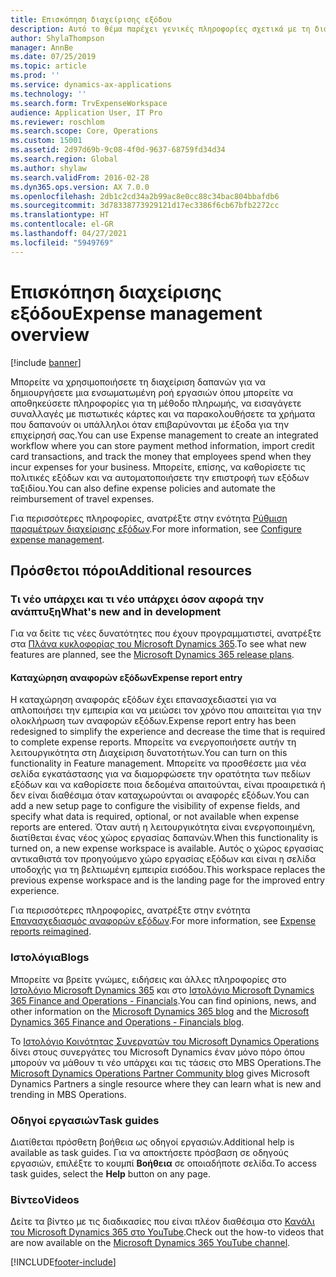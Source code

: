 ```yaml
---
title: Επισκόπηση διαχείρισης εξόδου
description: Αυτό το θέμα παρέχει γενικές πληροφορίες σχετικά με τη διαχείριση εξόδων και συνδέσεις σε πρόσθετους πόρους. Μπορείτε να χρησιμοποιήσετε τη διαχείριση δαπανών για να δημιουργήσετε μια ενσωματωμένη ροή εργασιών όπου μπορείτε να αποθηκεύσετε πληροφορίες για τη μέθοδο πληρωμής, να εισαγάγετε συναλλαγές με πιστωτικές κάρτες και να παρακολουθήσετε τα χρήματα που δαπανούν οι υπάλληλοι όταν επιβαρύνονται με έξοδα για την επιχείρησή σας.
author: ShylaThompson
manager: AnnBe
ms.date: 07/25/2019
ms.topic: article
ms.prod: ''
ms.service: dynamics-ax-applications
ms.technology: ''
ms.search.form: TrvExpenseWorkspace
audience: Application User, IT Pro
ms.reviewer: roschlom
ms.search.scope: Core, Operations
ms.custom: 15001
ms.assetid: 2d97d69b-9c08-4f0d-9637-68759fd34d34
ms.search.region: Global
ms.author: shylaw
ms.search.validFrom: 2016-02-28
ms.dyn365.ops.version: AX 7.0.0
ms.openlocfilehash: 2db1c2cd34a2b99ac8e0cc88c34bac804bbafdb6
ms.sourcegitcommit: 3d78338773929121d17ec3386f6cb67bfb2272cc
ms.translationtype: HT
ms.contentlocale: el-GR
ms.lasthandoff: 04/27/2021
ms.locfileid: "5949769"
---
```

# <a name="expense-management-overview"></a><span data-ttu-id="09bb1-104">Επισκόπηση διαχείρισης εξόδου</span><span class="sxs-lookup"><span data-stu-id="09bb1-104">Expense management overview</span></span>

[!include [banner](../includes/banner.md)]

<span data-ttu-id="09bb1-105">Μπορείτε να χρησιμοποιήσετε τη διαχείριση δαπανών για να δημιουργήσετε μια ενσωματωμένη ροή εργασιών όπου μπορείτε να αποθηκεύσετε πληροφορίες για τη μέθοδο πληρωμής, να εισαγάγετε συναλλαγές με πιστωτικές κάρτες και να παρακολουθήσετε τα χρήματα που δαπανούν οι υπάλληλοι όταν επιβαρύνονται με έξοδα για την επιχείρησή σας.</span><span class="sxs-lookup"><span data-stu-id="09bb1-105">You can use Expense management to create an integrated workflow where you can store payment method information, import credit card transactions, and track the money that employees spend when they incur expenses for your business.</span></span> <span data-ttu-id="09bb1-106">Μπορείτε, επίσης, να καθορίσετε τις πολιτικές εξόδων και να αυτοματοποιήσετε την επιστροφή των εξόδων ταξιδίου.</span><span class="sxs-lookup"><span data-stu-id="09bb1-106">You can also define expense policies and automate the reimbursement of travel expenses.</span></span>

<span data-ttu-id="09bb1-107">Για περισσότερες πληροφορίες, ανατρέξτε στην ενότητα [Ρύθμιση παραμέτρων διαχείρισης εξόδων](plan-expense-management.md).</span><span class="sxs-lookup"><span data-stu-id="09bb1-107">For more information, see [Configure expense management](plan-expense-management.md).</span></span>

## <a name="additional-resources"></a><span data-ttu-id="09bb1-108">Πρόσθετοι πόροι</span><span class="sxs-lookup"><span data-stu-id="09bb1-108">Additional resources</span></span>

### <a name="whats-new-and-in-development"></a><span data-ttu-id="09bb1-109">Τι νέο υπάρχει και τι νέο υπάρχει όσον αφορά την ανάπτυξη</span><span class="sxs-lookup"><span data-stu-id="09bb1-109">What's new and in development</span></span>

<span data-ttu-id="09bb1-110">Για να δείτε τις νέες δυνατότητες που έχουν προγραμματιστεί, ανατρέξτε στα [Πλάνα κυκλοφορίας του Microsoft Dynamics 365](/dynamics365/release-plans/).</span><span class="sxs-lookup"><span data-stu-id="09bb1-110">To see what new features are planned, see the [Microsoft Dynamics 365 release plans](/dynamics365/release-plans/).</span></span>

#### <a name="expense-report-entry"></a><span data-ttu-id="09bb1-111">Καταχώρηση αναφορών εξόδων</span><span class="sxs-lookup"><span data-stu-id="09bb1-111">Expense report entry</span></span>

<span data-ttu-id="09bb1-112">Η καταχώρηση αναφοράς εξόδων έχει επανασχεδιαστεί για να απλοποιήσει την εμπειρία και να μειώσει τον χρόνο που απαιτείται για την ολοκλήρωση των αναφορών εξόδων.</span><span class="sxs-lookup"><span data-stu-id="09bb1-112">Expense report entry has been redesigned to simplify the experience and decrease the time that is required to complete expense reports.</span></span> <span data-ttu-id="09bb1-113">Μπορείτε να ενεργοποιήσετε αυτήν τη λειτουργικότητα στη Διαχείριση δυνατοτήτων.</span><span class="sxs-lookup"><span data-stu-id="09bb1-113">You can turn on this functionality in Feature management.</span></span> <span data-ttu-id="09bb1-114">Μπορείτε να προσθέσετε μια νέα σελίδα εγκατάστασης για να διαμορφώσετε την ορατότητα των πεδίων εξόδων και να καθορίσετε ποια δεδομένα απαιτούνται, είναι προαιρετικά ή δεν είναι διαθέσιμα όταν καταχωρούνται οι αναφορές εξόδων.</span><span class="sxs-lookup"><span data-stu-id="09bb1-114">You can add a new setup page to configure the visibility of expense fields, and specify what data is required, optional, or not available when expense reports are entered.</span></span> <span data-ttu-id="09bb1-115">Όταν αυτή η λειτουργικότητα είναι ενεργοποιημένη, διατίθεται ένας νέος χώρος εργασίας δαπανών.</span><span class="sxs-lookup"><span data-stu-id="09bb1-115">When this functionality is turned on, a new expense workspace is available.</span></span> <span data-ttu-id="09bb1-116">Αυτός ο χώρος εργασίας αντικαθιστά τον προηγούμενο χώρο εργασίας εξόδων και είναι η σελίδα υποδοχής για τη βελτιωμένη εμπειρία εισόδου.</span><span class="sxs-lookup"><span data-stu-id="09bb1-116">This workspace replaces the previous expense workspace and is the landing page for the improved entry experience.</span></span>

<span data-ttu-id="09bb1-117">Για περισσότερες πληροφορίες, ανατρέξτε στην ενότητα [Επανασχεδιασμός αναφορών εξόδων](ExpenseWorkspaceNew.md).</span><span class="sxs-lookup"><span data-stu-id="09bb1-117">For more information, see [Expense reports reimagined](ExpenseWorkspaceNew.md).</span></span>

### <a name="blogs"></a><span data-ttu-id="09bb1-118">Ιστολόγια</span><span class="sxs-lookup"><span data-stu-id="09bb1-118">Blogs</span></span>

<span data-ttu-id="09bb1-119">Μπορείτε να βρείτε γνώμες, ειδήσεις και άλλες πληροφορίες στο [Ιστολόγιο Microsoft Dynamics 365](https://community.dynamics.com/b/msftdynamicsblog?c=Enterprise) και στο [Ιστολόγιο Microsoft Dynamics 365 Finance and Operations - Financials](https://community.dynamics.com/365/financeandoperations/b/financials).</span><span class="sxs-lookup"><span data-stu-id="09bb1-119">You can find opinions, news, and other information on the [Microsoft Dynamics 365 blog](https://community.dynamics.com/b/msftdynamicsblog?c=Enterprise) and the [Microsoft Dynamics 365 Finance and Operations - Financials blog](https://community.dynamics.com/365/financeandoperations/b/financials).</span></span>

<span data-ttu-id="09bb1-120">Το [Ιστολόγιο Κοινότητας Συνεργατών του Microsoft Dynamics Operations](https://community.dynamics.com/partner/b/operationspartnercommunityblog) δίνει στους συνεργάτες του Microsoft Dynamics έναν μόνο πόρο όπου μπορούν να μάθουν τι νέο υπάρχει και τις τάσεις στο MBS Operations.</span><span class="sxs-lookup"><span data-stu-id="09bb1-120">The [Microsoft Dynamics Operations Partner Community blog](https://community.dynamics.com/partner/b/operationspartnercommunityblog) gives Microsoft Dynamics Partners a single resource where they can learn what is new and trending in MBS Operations.</span></span>

### <a name="task-guides"></a><span data-ttu-id="09bb1-121">Οδηγοί εργασιών</span><span class="sxs-lookup"><span data-stu-id="09bb1-121">Task guides</span></span>

<span data-ttu-id="09bb1-122">Διατίθεται πρόσθετη βοήθεια ως οδηγοί εργασιών.</span><span class="sxs-lookup"><span data-stu-id="09bb1-122">Additional help is available as task guides.</span></span> <span data-ttu-id="09bb1-123">Για να αποκτήσετε πρόσβαση σε οδηγούς εργασιών, επιλέξτε το κουμπί **Βοήθεια** σε οποιαδήποτε σελίδα.</span><span class="sxs-lookup"><span data-stu-id="09bb1-123">To access task guides, select the **Help** button on any page.</span></span>

### <a name="videos"></a><span data-ttu-id="09bb1-124">Βίντεο</span><span class="sxs-lookup"><span data-stu-id="09bb1-124">Videos</span></span>

<span data-ttu-id="09bb1-125">Δείτε τα βίντεο με τις διαδικασίες που είναι πλέον διαθέσιμα στο [Κανάλι του Microsoft Dynamics 365 στο YouTube](https://www.youtube.com/channel/UCJGCg4rB3QSs8y_1FquelBQ).</span><span class="sxs-lookup"><span data-stu-id="09bb1-125">Check out the how-to videos that are now available on the [Microsoft Dynamics 365 YouTube channel](https://www.youtube.com/channel/UCJGCg4rB3QSs8y_1FquelBQ).</span></span>


[!INCLUDE[footer-include](../includes/footer-banner.md)]